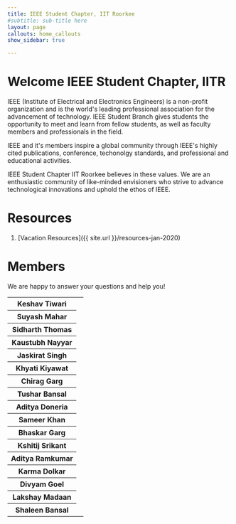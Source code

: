 ```yaml
---
title: IEEE Student Chapter, IIT Roorkee
#subtitle: sub-title here
layout: page
callouts: home_callouts
show_sidebar: true

---
```


# Welcome IEEE Student Chapter, IITR


IEEE (Institute of Electrical and Electronics Engineers) is a non-profit organization and is the world's leading professional association for the advancement of technology. IEEE Student Branch gives students the opportunity to meet and learn from fellow students, as well as faculty members and professionals in the field. 

IEEE and it's members inspire a global community through IEEE's highly cited publications, conference, techonolgy standards, and professional and educational activities.

IEEE Student Chapter IIT Roorkee believes in these values. We are an enthusiastic community of like-minded envisioners who strive to advance technological innovations and uphold the ethos of IEEE.

# Resources
1. [Vacation Resources]({{ site.url }}/resources-jan-2020)

# Members
We are happy to answer your questions and help you!

<!--
NOTE: Use following HTML code to insert corresponding social media icon
1, Messenger: <a href="https://m.me/suyash.mahar"><i class="fab fa-facebook-messenger"></i></a>
2, Twitter: <a href="https://twitter.com/suyashmahar"><i class="fab fa-twitter"></i></a>
3, Messenger: <a href="mailto:suyash12mahar@outlook.com"><i class="far fa-envelope"></i></a>

For more, lookup fontawsome free icons
--> 

<!-- TODO: Fix CSS -->
<table class="members">
	<tbody>
		<tr>
			<th>Keshav Tiwari</th>
			<td>
				<a href="https://www.messenger.com/t/keshavtiwari.1997"><i class="fab fa-facebook-messenger"></i></a>
			</td>
		</tr>
		<tr>
			<th>Suyash Mahar</th>
			<td>
				<a href="https://m.me/suyash.mahar"><i class="fab fa-facebook-messenger"></i></a>
				<a href="https://twitter.com/suyashmahar"><i class="fab fa-twitter"></i></a>
				<a href="https://suyashmahar.com"><i class="fas fa-globe"></i></a>
			</td>
		</tr>
		<tr>
			<th>Sidharth Thomas</th>
			<td>
				<a href="https://www.messenger.com/t/aeon.cidd"><i class="fab fa-facebook-messenger"></i></a>
			</td>
		</tr>
		<tr>
			<th>Kaustubh Nayyar</th>
			<td>
				<a href="https://www.messenger.com/t/kaustubh.nayyar"><i class="fab fa-facebook-messenger"></i></a>
			</td>
		</tr>
		<tr>
			<th>Jaskirat Singh</th>
			<td>
				<a href="https://www.messenger.com/t/jaskirat.singh.906"><i class="fab fa-facebook-messenger"></i></a>
			</td>
		</tr>
		<tr>
			<th>Khyati Kiyawat</th>
			<td>
				<a href="https://www.messenger.com/t/khyati.kiyawat"><i class="fab fa-facebook-messenger"></i></a>
			</td>
		</tr>
		<tr>
			<th>Chirag Garg</th>
			<td>
				<a href="https://www.messenger.com/t/100007377615127"><i class="fab fa-facebook-messenger"></i></a>
			</td>
		</tr>
		<tr>
			<th>Tushar Bansal</th>
			<td>
		        <a href="https://www.messenger.com/t/tushar.bansal.39948"><i class="fab fa-facebook-messenger"></i></a>
			<a href="https://twitter.com/05Tushar_Bansal"><i class="fab fa-twitter"></i></a>
			</td>
		</tr>
		<tr>
			<th>Aditya Doneria</th>
			<td>
		        <a href="https://www.messenger.com/t/nameisadtya"><i class="fab fa-facebook-messenger"></i></a>
			</td>
		</tr>
		<tr>
			<th>Sameer Khan</th>
			<td>
		        <a href="https://www.messenger.com/t/sameerkhan15399"><i class="fab fa-facebook-messenger"></i></a>
			</td>
		</tr>
		<tr>
			<th>Bhaskar Garg</th>
			<td>
		        <a href="https://www.messenger.com/t/bhaskar.garg.5264"><i class="fab fa-facebook-messenger"></i></a>
			</td>
		</tr>
		<tr>
			<th>Kshitij Srikant</th>
			<td>
		        <a href="https://www.messenger.com/t/kshitij.srikant"><i class="fab fa-facebook-messenger"></i></a>
			</td>
		</tr>
		<tr>
			<th>Aditya Ramkumar</th>
			<td>
		        <a href="https://www.messenger.com/t/aditya.ramkumar.319"><i class="fab fa-facebook-messenger"></i></a>
			</td>
		</tr>
		<tr>
			<th>Karma Dolkar</th>
			<td>
		        <a href="https://www.messenger.com/t/karma.dolkar.520"><i class="fab fa-facebook-messenger"></i></a>
			</td>
		</tr>
		<tr>
			<th>Divyam Goel</th>
			<td>
		        <a href="https://www.messenger.com/t/divyam.goel.10"><i class="fab fa-facebook-messenger"></i></a>
			</td>
		</tr>
		<tr>
			<th>Lakshay Madaan</th>
			<td>
		        <a href="https://www.messenger.com/t/lakshay.madaan.779"><i class="fab fa-facebook-messenger"></i></a>
			</td>
		</tr>
		<tr>
			<th>Shaleen Bansal</th>
			<td>
		        <a href="https://www.messenger.com/t/bansal.shaleen"><i class="fab fa-facebook-messenger"></i></a>
			</td>
		</tr>
	</tbody>
</table>
